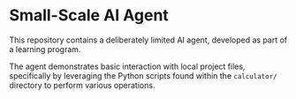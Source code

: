 # Small-Scale AI Agent

This repository contains a deliberately limited AI agent, developed as part of a learning program.

The agent demonstrates basic interaction with local project files, specifically by leveraging the Python scripts found within the `calculator/` directory to perform various operations.
